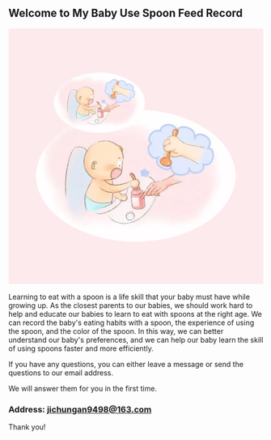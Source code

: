## Welcome to My Baby Use Spoon Feed Record


![Image](icon-1024.png)


Learning to eat with a spoon is a life skill that your baby must have while growing up. As the closest parents to our babies, we should work hard to help and educate our babies to learn to eat with spoons at the right age. We can record the baby's eating habits with a spoon, the experience of using the spoon, and the color of the spoon. In this way, we can better understand our baby's preferences, and we can help our baby learn the skill of using spoons faster and more efficiently.

If you have any questions, you can either leave a message or send the questions to our email address.

We will answer them for you in the first time.

### Address: jichungan9498@163.com

Thank you!
